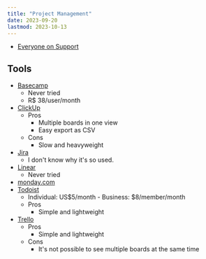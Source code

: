 ```yaml
---
title: "Project Management"
date: 2023-09-20
lastmod: 2023-10-13
---
```

- [Everyone on Support](https://signalvnoise.com/posts/3676-everyone-on-support)
## Tools
- [Basecamp](https://basecamp.com/)
	- Never tried
	- R$ 38/user/month
- [ClickUp](https://clickup.com/)
	- Pros
		- Multiple boards in one view
		- Easy export as CSV
	- Cons
		- Slow and heavyweight
- [Jira](https://www.atlassian.com/software/jira)
	- I don't know why it's so used.
- [Linear](https://linear.app/)
	- Never tried
- [monday.com](https://monday.com/)
- [Todoist](https://todoist.com/)
	- Individual: US$5/month - Business: $8/member/month
	- Pros
		- Simple and lightweight
- [Trello](https://trello.com/)
	- Pros
		- Simple and lightweight
	- Cons
		- It's not possible to see multiple boards at the same time